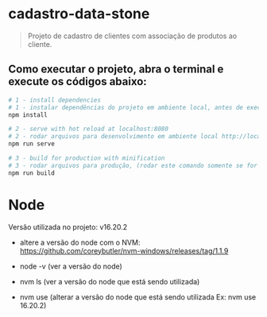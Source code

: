 # cadastro-data-stone

> Projeto de cadastro de clientes com associação de produtos ao cliente.


## Como executar o projeto, abra o terminal e execute os códigos abaixo:

``` bash
# 1 - install dependencies
# 1 - instalar dependências do projeto em ambiente local, antes de executar o projeto
npm install

# 2 - serve with hot reload at localhost:8080
# 2 - rodar arquivos para desenvolvimento em ambiente local http://localhost:8080/
npm run serve

# 3 - build for production with minification
# 3 - rodar arquivos para produção, (rodar este comando somente se for subir o projeto para produção)
npm run build
```

# Node

Versão utilizada no projeto: v16.20.2

 - altere a versão do node com o NVM:
https://github.com/coreybutler/nvm-windows/releases/tag/1.1.9

 - node -v (ver a versão do node)
 - nvm ls (ver a versão do node que está sendo utilizada)
 - nvm use (alterar a versão do node que está sendo utilizada Ex: nvm use 16.20.2)

